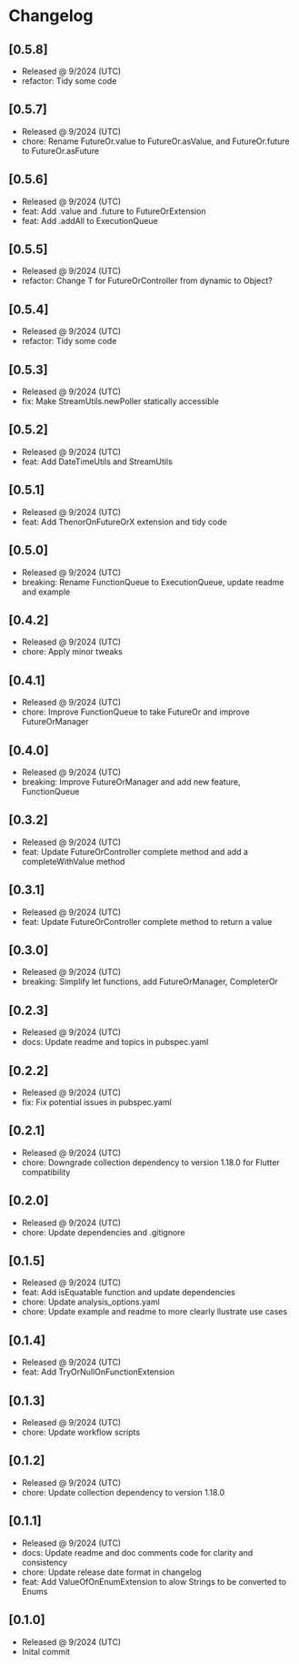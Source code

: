 # Changelog

## [0.5.8]

- Released @ 9/2024 (UTC)
- refactor: Tidy some code

## [0.5.7]

- Released @ 9/2024 (UTC)
- chore: Rename FutureOr.value to FutureOr.asValue, and FutureOr.future to FutureOr.asFuture

## [0.5.6]

- Released @ 9/2024 (UTC)
- feat: Add .value and .future to FutureOrExtension
- feat: Add .addAll to ExecutionQueue

## [0.5.5]

- Released @ 9/2024 (UTC)
- refactor: Change T for FutureOrController from dynamic to Object?

## [0.5.4]

- Released @ 9/2024 (UTC)
- refactor: Tidy some code

## [0.5.3]

- Released @ 9/2024 (UTC)
- fix: Make StreamUtils.newPoller statically accessible

## [0.5.2]

- Released @ 9/2024 (UTC)
- feat: Add DateTimeUtils and StreamUtils

## [0.5.1]

- Released @ 9/2024 (UTC)
- feat: Add ThenorOnFutureOrX extension and tidy code

## [0.5.0]

- Released @ 9/2024 (UTC)
- breaking: Rename FunctionQueue to ExecutionQueue, update readme and example

## [0.4.2]

- Released @ 9/2024 (UTC)
- chore: Apply minor tweaks

## [0.4.1]

- Released @ 9/2024 (UTC)
- chore: Improve FunctionQueue to take FutureOr and improve FutureOrManager

## [0.4.0]

- Released @ 9/2024 (UTC)
- breaking: Improve FutureOrManager and add new feature, FunctionQueue

## [0.3.2]

- Released @ 9/2024 (UTC)
- feat: Update FutureOrController complete method and add a completeWithValue method

## [0.3.1]

- Released @ 9/2024 (UTC)
- feat: Update FutureOrController complete method to return a value

## [0.3.0]

- Released @ 9/2024 (UTC)
- breaking: Simplify let functions, add FutureOrManager, CompleterOr

## [0.2.3]

- Released @ 9/2024 (UTC)
- docs: Update readme and topics in pubspec.yaml

## [0.2.2]

- Released @ 9/2024 (UTC)
- fix: Fix potential issues in pubspec.yaml

## [0.2.1]

- Released @ 9/2024 (UTC)
- chore: Downgrade collection dependency to version 1.18.0 for Flutter compatibility

## [0.2.0]

- Released @ 9/2024 (UTC)
- chore: Update dependencies and .gitignore

## [0.1.5]

- Released @ 9/2024 (UTC)
- feat: Add isEquatable function and update dependencies
- chore: Update analysis_options.yaml
- chore: Update example and readme to more clearly llustrate use cases

## [0.1.4]

- Released @ 9/2024 (UTC)
- feat: Add TryOrNullOnFunctionExtension

## [0.1.3]

- Released @ 9/2024 (UTC)
- chore: Update workflow scripts

## [0.1.2]

- Released @ 9/2024 (UTC)
- chore: Update collection dependency to version 1.18.0

## [0.1.1]

- Released @ 9/2024 (UTC)
- docs: Update readme and doc comments code for clarity and consistency
- chore: Update release date format in changelog
- feat: Add ValueOfOnEnumExtension to alow Strings to be converted to Enums

## [0.1.0]

- Released @ 9/2024 (UTC)
- Inital commit

